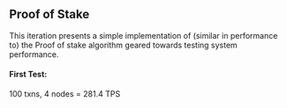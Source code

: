 ## Proof of Stake
This iteration presents a simple implementation of (similar in performance to) the Proof of stake algorithm geared towards testing system performance. <br/>
#### First Test: 
100 txns, 4 nodes = 281.4 TPS
